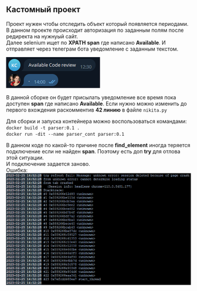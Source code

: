 ## Кастомный проект

Проект нужен чтобы отследить объект который появляется периодами.
В данном проекте происходит авторизация по заданным полям после редиректа на нужнуый сайт. \
Далее selenium ищет по **XPATH** **span** где написано **Available**. И отправляет через телеграм бота уведомление с заданным текстом. 

![telegram-message](images/telegram-message.png)

В данной сборке он будет присылать уведомление все время пока доступен **span** где написано **Available**. Если нужно можно изменить до первого вхождения раскомментив **42 линию** в файле `nikita.py`

Для сборки и запуска контейнера можно воспользоваться командами: \
`docker build -t parser:0.1 .`\
`docker run -dit --name parser_cont parser:0.1`

В данном коде по какой-то причине после **find_element** иногда теряется подключение если не найден **span**. Поэтому есть доп **try** для отлова этой ситуации.\
И подключение задается заново.\
Ошибка: \
![docker-script-except](images/docker-script-except.png)

